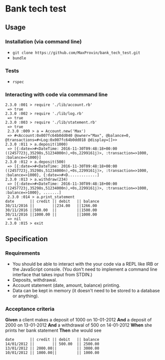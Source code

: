 # Bank tech test

## Usage
### Installation (via command line)
- `git clone https://github.com/MaxProvin/bank_tech_test.git`
- `bundle`

### Tests
- `rspec`

### Interacting with code via commmand line
```
2.3.0 :001 > require './lib/account.rb'
 => true
2.3.0 :002 > require './lib/log.rb'
 => true
2.3.0 :003 > require './lib/statement.rb'
 => true
 2.3.0 :009 > a = Account.new('Max')
 => #<Account:0x007fc64b0dd040 @owner="Max", @balance=0, @transactions=#<Log:0x007fc64b0dd018 @display=[]>>
2.3.0 :011 > a.deposit(1000)
 => [{:date=>#<DateTime: 2016-11-30T09:48:18+00:00 ((2457723j,35298s,51234000n),+0s,2299161j)>, :transaction=>1000, :balance=>1000}]
2.3.0 :012 > a.deposit(500)
 => [{:date=>#<DateTime: 2016-11-30T09:48:18+00:00 ((2457723j,35298s,51234000n),+0s,2299161j)>, :transaction=>1000, :balance=>1000}, {:date=>#<D.............]
2.3.0 :013 > a.withdraw(234)
 => [{:date=>#<DateTime: 2016-11-30T09:48:18+00:00 ((2457723j,35298s,51234000n),+0s,2299161j)>, :transaction=>1000, :balance=>1000}, .......]
 2.3.0 :014 > a.print_statement
date       || credit || debit   || balance
30/11/2016 ||        ||234.00   ||1266.00
30/11/2016 ||500.00  ||         ||1500.00
30/11/2016 ||1000.00 ||         ||1000.00
 => nil
2.3.0 :015 > exit
```

## Specification

### Requirements

* You should be able to interact with the your code via a REPL like IRB or the JavaScript console.  (You don't need to implement a command line interface that takes input from STDIN.)
* Deposits, withdrawal.
* Account statement (date, amount, balance) printing.
* Data can be kept in memory (it doesn't need to be stored to a database or anything).

### Acceptance criteria

**Given** a client makes a deposit of 1000 on 10-01-2012
**And** a deposit of 2000 on 13-01-2012
**And** a withdrawal of 500 on 14-01-2012
**When** she prints her bank statement
**Then** she would see

```
date       || credit || debit   || balance
14/01/2012 ||        || 500.00  || 2500.00
13/01/2012 || 2000.00||         || 3000.00
10/01/2012 || 1000.00||         || 1000.00
```

